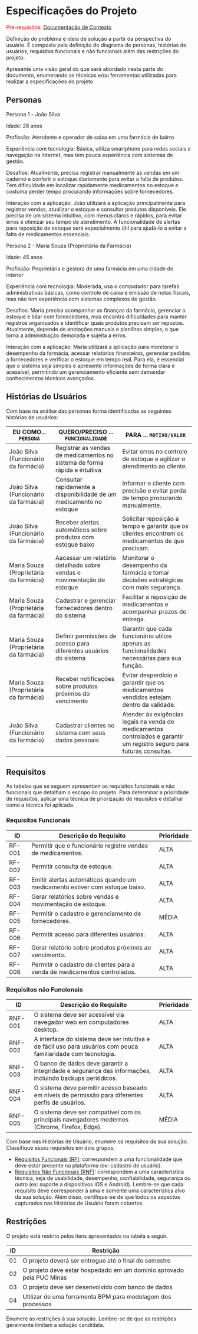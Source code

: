 # Especificações do Projeto

<span style="color:red">Pré-requisitos: <a href="01-Documentação de Contexto.md"> Documentação de Contexto</a></span>

Definição do problema e ideia de solução a partir da perspectiva do usuário. É composta pela definição do  diagrama de personas, histórias de usuários, requisitos funcionais e não funcionais além das restrições do projeto.

Apresente uma visão geral do que será abordado nesta parte do documento, enumerando as técnicas e/ou ferramentas utilizadas para realizar a especificações do projeto

## Personas

Persona 1 - João Silva

Idade: 28 anos

Profissão: Atendente e operador de caixa em uma farmácia de bairro

Experiência com tecnologia: Básica, utiliza smartphone para redes sociais e navegação na internet, mas tem pouca experiência com sistemas de gestão.

Desafios: Atualmente, precisa registrar manualmente as vendas em um caderno e conferir o estoque diariamente para evitar a falta de produtos. Tem dificuldade em localizar rapidamente medicamentos no estoque e costuma perder tempo procurando informações sobre fornecedores.

Interação com a aplicação: João utilizará a aplicação principalmente para registrar vendas, atualizar o estoque e consultar produtos disponíveis. Ele precisa de um sistema intuitivo, com menus claros e rápidos, para evitar erros e otimizar seu tempo de atendimento. A funcionalidade de alertas para reposição de estoque será especialmente útil para ajudá-lo a evitar a falta de medicamentos essenciais.

Persona 2 - Maria Souza (Proprietária da Farmácia)

Idade: 45 anos

Profissão: Proprietária e gestora de uma farmácia em uma cidade do interior

Experiência com tecnologia: Moderada, usa o computador para tarefas administrativas básicas, como controle de caixa e emissão de notas fiscais, mas não tem experiência com sistemas complexos de gestão.

Desafios: Maria precisa acompanhar as finanças da farmácia, gerenciar o estoque e lidar com fornecedores, mas encontra dificuldades para manter registros organizados e identificar quais produtos precisam ser repostos. Atualmente, depende de anotações manuais e planilhas simples, o que torna a administração demorada e sujeita a erros.

Interação com a aplicação: Maria utilizará a aplicação para monitorar o desempenho da farmácia, acessar relatórios financeiros, gerenciar pedidos a fornecedores e verificar o estoque em tempo real. Para ela, é essencial que o sistema seja simples e apresente informações de forma clara e acessível, permitindo um gerenciamento eficiente sem demandar conhecimentos técnicos avançados.

## Histórias de Usuários

Com base na análise das personas forma identificadas as seguintes histórias de usuários:

|EU COMO... `PERSONA`                   | QUERO/PRECISO ... `FUNCIONALIDADE`                                         |PARA ... `MOTIVO/VALOR`                                                                                                  |
|---------------------------------------|----------------------------------------------------------------------------|-------------------------------------------------------------------------------------------------------------------------|
|João Silva (Funcionário da farmácia)   | Registrar as vendas de medicamentos no sistema de forma rápida e intuitiva | Evitar erros no controle de estoque e agilizar o atendimento ao cliente.                                                |
|João Silva (Funcionário da farmácia)   | Consultar rapidamente a disponibilidade de um medicamento no estoque       | Informar o cliente com precisão e evitar perda de tempo procurando manualmente.                                         |
|João Silva (Funcionário da farmácia)   | Receber alertas automáticos sobre produtos com estoque baixo               | Solicitar reposição a tempo e garantir que os clientes encontrem os medicamentos de que precisam.                       |
|Maria Souza (Proprietária da farmácia) | Aacessar um relatório detalhado sobre vendas e movimentação de estoque     | Monitorar o desempenho da farmácia e tomar decisões estratégicas com mais segurança.                                    |
|Maria Souza (Proprietária da farmácia) | Cadastrar e gerenciar fornecedores dentro do sistema                       | Facilitar a reposição de medicamentos e acompanhar prazos de entrega.                                                   |
|Maria Souza (Proprietária da farmácia) | Definir permissões de acesso para diferentes usuários do sistema           | Garantir que cada funcionário utilize apenas as funcionalidades necessárias para sua função.                            |
|Maria Souza (Proprietária da farmácia) | Receber notificações sobre produtos próximos do vencimento                 | Evitar desperdício e garantir que os medicamentos vendidos estejam dentro da validade.                                  |
|João Silva (Funcionário da farmácia)   | Cadastrar clientes no sistema com seus dados pessoais                      | Atender às exigências legais na venda de medicamentos controlados e garantir um registro seguro para futuras consultas. |



## Requisitos

As tabelas que se seguem apresentam os requisitos funcionais e não funcionais que detalham o escopo do projeto. Para determinar a prioridade de requisitos, aplicar uma técnica de priorização de requisitos e detalhar como a técnica foi aplicada.

### Requisitos Funcionais

|ID    | Descrição do Requisito  | Prioridade |
|------|-----------------------------------------------------------------------------|-------|
|RF-001| Permitir que o funcionário registre vendas de medicamentos.                 | ALTA  | 
|RF-002| Permitir consulta de estoque.                                               | ALTA  |
|RF-003| Emitir alertas automáticos quando um medicamento estiver com estoque baixo. | ALTA  |
|RF-004| Gerar relatórios sobre vendas e movimentação de estoque.                    | ALTA  |
|RF-005| Permitir o cadastro e gerenciamento de fornecedores.                        | MÉDIA |
|RF-006| Permitir acesso para diferentes usuários.                                   | ALTA  |
|RF-007| Gerar relatório sobre produtos próximos ao vencimento.                      | ALTA  |
|RF-008| Permitir o cadastro de clientes para a venda de medicamentos controlados.   | ALTA  |

### Requisitos não Funcionais

|ID     | Descrição do Requisito  |Prioridade |
|-------|----------------------------------------------------------------------------------------------------------------|--------|
|RNF-001| O sistema deve ser acessível via navegador web em computadores desktop.                                        | ALTA   | 
|RNF-002| A interface do sistema deve ser intuitiva e de fácil uso para usuários com pouca familiaridade com tecnologia. | ALTA   |
|RNF-003| O banco de dados deve garantir a integridade e segurança das informações, incluindo backups periódicos.        | ALTA   |
|RNF-004| O sistema deve permitir acesso baseado em níveis de permissão para diferentes perfis de usuários.              | ALTA   |
|RNF-005| O sistema deve ser compatível com os principais navegadores modernos (Chrome, Firefox, Edge).                  | MÉDIA  |

Com base nas Histórias de Usuário, enumere os requisitos da sua solução. Classifique esses requisitos em dois grupos:

- [Requisitos Funcionais
 (RF)](https://pt.wikipedia.org/wiki/Requisito_funcional):
 correspondem a uma funcionalidade que deve estar presente na
  plataforma (ex: cadastro de usuário).
- [Requisitos Não Funcionais
  (RNF)](https://pt.wikipedia.org/wiki/Requisito_n%C3%A3o_funcional):
  correspondem a uma característica técnica, seja de usabilidade,
  desempenho, confiabilidade, segurança ou outro (ex: suporte a
  dispositivos iOS e Android).
Lembre-se que cada requisito deve corresponder à uma e somente uma
característica alvo da sua solução. Além disso, certifique-se de que
todos os aspectos capturados nas Histórias de Usuário foram cobertos.

## Restrições

O projeto está restrito pelos itens apresentados na tabela a seguir.

|ID| Restrição                                                            |
|--|----------------------------------------------------------------------|
|01| O projeto deverá ser entregue até o final do semestre                |
|02| O projeto deve estar hospedado em um domínio aprovado pela PUC Minas |
|03| O projeto deve ser desenvolvido com banco de dados                   |
|04| Utilizar de uma ferramenta BPM para modelagem dos processos          |


Enumere as restrições à sua solução. Lembre-se de que as restrições geralmente limitam a solução candidata.
